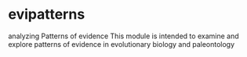 # evipatterns
analyzing Patterns of evidence
This module is intended to examine and explore patterns of evidence in evolutionary biology and paleontology
